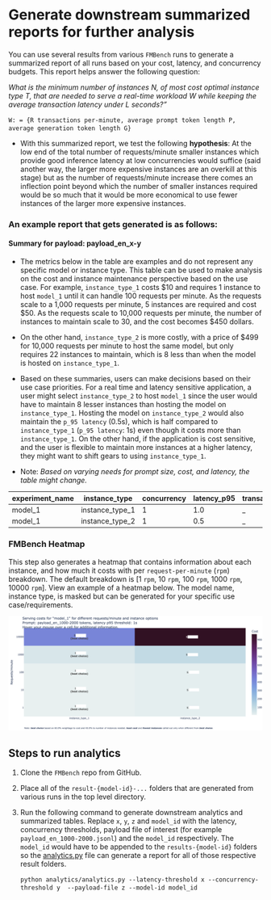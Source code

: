 # Generate downstream summarized reports for further analysis

You can use several results from various `FMBench` runs to generate a summarized report of all runs based on your cost, latency, and concurrency budgets. This report helps answer the following question:

_What is the minimum number of instances N, of most cost optimal instance type T, that are needed to serve a real-time workload W while keeping the average transaction latency under L seconds?”_

    W: = {R transactions per-minute, average prompt token length P, average generation token length G}
    

- With this summarized report, we test the following **hypothesis**: At the low end of the total number of requests/minute smaller instances which provide good inference latency at low concurrencies would suffice (said another way, the larger more expensive instances are an overkill at this stage) but as the number of requests/minute increase there comes an inflection point beyond which the number of smaller instances required would be so much that it would be more economical to use fewer instances of the larger more expensive instances.

### An example report that gets generated is as follows:

#### Summary for payload: payload_en_x-y

- The metrics below in the table are examples and do not represent any specific model or instance type. This table can be used to make analysis on the cost and instance maintenance perspective based on the use case. For example, `instance_type_1` costs $10 and requires 1 instance to host `model_1` until it can handle 100 requests per minute. As the requests scale to a 1,000 requests per minute, 5 instances are required and cost $50. As the requests scale to 10,000 requests per minute, the number of instances to maintain scale to 30, and the cost becomes $450 dollars. 

- On the other hand, `instance_type_2` is more costly, with a price of $499 for 10,000 requests per minute to host the same model, but only requires 22 instances to maintain, which is 8 less than when the model is hosted on `instance_type_1`. 

- Based on these summaries, users can make decisions based on their use case priorities. For a real time and latency sensitive application, a user might select `instance_type_2` to host `model_1` since the user would have to maintain 8 lesser instances than hosting the model on `instance_type_1`. Hosting the model on `instance_type_2` would also maintain the `p_95 latency` (0.5s), which is half compared to `instance_type_1` (`p_95 latency`: 1s) even though it costs more than `instance_type_1`. On the other hand, if the application is cost sensitive, and the user is flexible to maintain more instances at a higher latency, they might want to shift gears to using `instance_type_1`.

- Note: _Based on varying needs for prompt size, cost, and latency, the table might change._

| experiment_name | instance_type | concurrency | latency_p95 | transactions_per_minute | instance_count_and_cost_1_rpm | instance_count_and_cost_10_rpm | instance_count_and_cost_100_rpm | instance_count_and_cost_1000_rpm | instance_count_and_cost_10000_rpm |
|-----------------|---------------|-------------|-------------|--------------------------|-------------------------------|--------------------------------|---------------------------------|----------------------------------|----------------------------------|
| model_1         | instance_type_1 | 1           | 1.0         | _                        | (1, 10)                       | (1, 10)                        | (1, 10)                         | (5, 50)                          | (30, 450)                        |
| model_1         | instance_type_2 | 1           | 0.5         | _                        | (1, 10)                       | (1, 20)                        | (1, 20)                         | (6, 47)                          | (22, 499)                        |

### FMBench Heatmap

This step also generates a heatmap that contains information about each instance, and how much it costs with per `request-per-minute` (`rpm`) breakdown. The default breakdown is [1 `rpm`, 10 `rpm`, 100 `rpm`, 1000 `rpm`, 10000 `rpm`]. View an example of a heatmap below. The model name, instance type, is masked but can be generated for your specific use case/requirements.

![FMBench heatmap](img/heatmap.png)

## Steps to run analytics

1. Clone the `FMBench` repo from GitHub.

1. Place all of the `result-{model-id}-...` folders that are generated from various runs in the top level directory.

1. Run the following command to generate downstream analytics and summarized tables. Replace `x`, `y`, `z` and `model_id` with the latency, concurrency thresholds, payload file of interest (for example `payload_en_1000-2000.jsonl`) and the `model_id` respectively. The `model_id` would have to be appended to the `results-{model-id}` folders so the [analytics.py](analytics/analytics.py) file can generate a report for all of those respective result folders. 

    ```{.bash}
    python analytics/analytics.py --latency-threshold x --concurrency-threshold y  --payload-file z --model-id model_id
    ```

